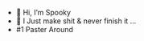 - 👋 Hi, I’m Spooky
- 👀 I Just make shit & never finish it ...
- #1 Paster Around


<!---
SpookyIsSigma/SpookyIsSigma is a ✨ special ✨ repository because its `README.md` (this file) appears on your GitHub profile.
You can click the Preview link to take a look at your changes.
--->
